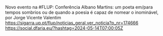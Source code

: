 Novo evento na #FLUP: Conferência Albano Martins: um poeta em/para tempos sombrios ou de quando a poesia é capaz de nomear o inominável, por Jorge Vicente Valentim https://sigarra.up.pt/flup/noticias_geral.ver_noticia?p_nr=174666 https://social.dfaria.eu/?hashtag=2024-05-14T07:00:05Z